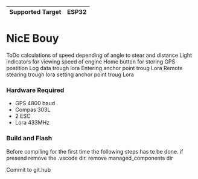  Supported Target | ESP32 |
| ---------------- | ----- |

# NicE Bouy

ToDo
calculations of speed depending of angle to stear and distance
Light indicators for viewing speed of engine
Home button for storing GPS postition
Log data trough lora
Entering anchor point troug Lora
Remote stearing trough lora
setting anchor point troug Lora


### Hardware Required

* GPS 4800 baud
* Compas 303L
* 2 ESC
* Lora 433MHz

### Build and Flash

Before compiling for the first time the following steps has te be done.
if presend
remove the .vscode dir.
remove managed_components dir

Commit to git.hub